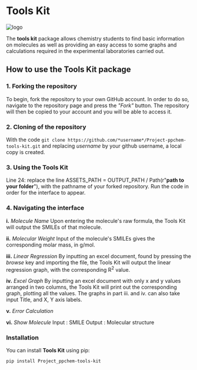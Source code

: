 # Tools Kit
![logo](https://github.com/sgrunber/Project-ppchem-tools-kit/assets/160881864/2e4590b3-7015-4f69-9746-d950e87a7f8f)

The **tools kit** package allows chemistry students to find basic information on molecules as well as providing an easy access to some graphs and calculations required in the experimental laboratories carried out.

## How to use the Tools Kit package

### 1. Forking the repository
To begin, fork the repository to your own GitHub account. In order to do so, navigate to the repository page and press the *"Fork"* button. The repository will then be copied to your account and you will be able to access it.

### 2. Cloning of the repository
With the code `git clone https://github.com/*username*/Project-ppchem-tools-kit.git` and replacing *username* by your github username, a local copy is created.

### 3. Using the Tools Kit
Line 24: replace the line ASSETS_PATH = OUTPUT_PATH / Path(r"**path to your folder**"), with the pathname of your forked repository. Run the code in order for the interface to appear.

### 4. Navigating the interface
**i.** *Molecule Name*
Upon entering the molecule's raw formula, the Tools Kit will output the SMILEs of that molecule.

**ii.** *Molecular Weight*
Input of the molecule's SMILEs gives the corresponding molar mass, in g/mol.

**iii.** *Linear Regression*
By inputting an excel document, found by pressing the *browse* key and importing the file, the Tools Kit will output the linear regression graph, with the corresponding R<sup>2</sup> value.

**iv.** *Excel Graph*
By inputting an excel document with only x and y values arranged in two columns, the Tools Kit will print out the corresponding graph, plotting all the values. The graphs in part iii. and iv. can also take input Title, and X, Y axis labels.

**v.** *Error Calculation*

**vi.** *Show Molecule*
Input : SMILE Output : Molecular structure

### Installation

You can install **Tools Kit** using pip:

```bash
pip install Project_ppchem-tools-kit
